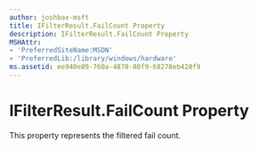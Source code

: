 ```yaml
---
author: joshbax-msft
title: IFilterResult.FailCount Property
description: IFilterResult.FailCount Property
MSHAttr:
- 'PreferredSiteName:MSDN'
- 'PreferredLib:/library/windows/hardware'
ms.assetid: ee940e89-760a-4878-80f9-68278eb428f9
---
```


# IFilterResult.FailCount Property


This property represents the filtered fail count.

 

 






